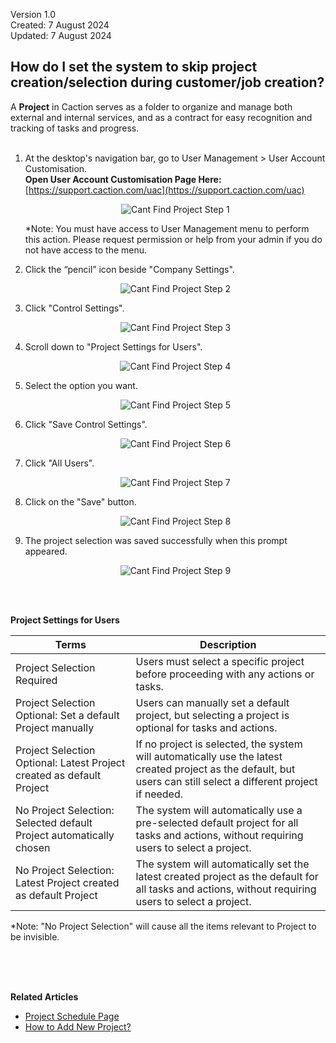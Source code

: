 Version 1.0<br>
Created: 7 August 2024<br>
Updated: 7 August 2024<br>

## How do I set the system to skip project creation/selection during customer/job creation?

A **Project** in Caction serves as a folder to organize and manage both external and internal services, and as a contract for easy recognition and tracking of tasks and progress.<br><br>

1. At the desktop's navigation bar, go to User Management > User Account Customisation.<br>
   **Open User Account Customisation Page Here:** [https://support.caction.com/uac](https://support.caction.com/uac)<br>
   
   <p align="center">
     <img src="img2/Cant_Find_Project_Step_1.png" alt="Cant Find Project Step 1">
   </p>

   *Note: You must have access to User Management menu to perform this action. Please request permission or help from your admin if you do not have access to the menu.<br>

2. Click the “pencil” icon beside "Company Settings".

   <p align="center">
     <img src="img2/Cant_Find_Project_Step_2.png" alt="Cant Find Project Step 2">
   </p>

3. Click "Control Settings".

   <p align="center">
     <img src="img2/Cant_Find_Project_Step_3.png" alt="Cant Find Project Step 3">
   </p>

4. Scroll down to "Project Settings for Users".

   <p align="center">
     <img src="img2/Cant_Find_Project_Step_4.png" alt="Cant Find Project Step 4">
   </p>

5. Select the option you want.

   <p align="center">
     <img src="img2/Cant_Find_Project_Step_5.png" alt="Cant Find Project Step 5">
   </p>

6. Click "Save Control Settings".

   <p align="center">
     <img src="img2/Cant_Find_Project_Step_6.png" alt="Cant Find Project Step 6">
   </p>

7. Click "All Users".

   <p align="center">
     <img src="img2/Cant_Find_Project_Step_7.png" alt="Cant Find Project Step 7">
   </p>

8. Click on the "Save" button.

   <p align="center">
     <img src="img2/Cant_Find_Project_Step_8.png" alt="Cant Find Project Step 8">
   </p>

9. The project selection was saved successfully when this prompt appeared.

   <p align="center">
     <img src="img2/Cant_Find_Project_Step_9.png" alt="Cant Find Project Step 9">
   </p>
   <br><br>

**Project Settings for Users**

| Terms | Description |
|-------|-------------|
| Project Selection Required | Users must select a specific project before proceeding with any actions or tasks. |
| Project Selection Optional: Set a default Project manually | Users can manually set a default project, but selecting a project is optional for tasks and actions. |
| Project Selection Optional: Latest Project created as default Project | If no project is selected, the system will automatically use the latest created project as the default, but users can still select a different project if needed. |
| No Project Selection: Selected default Project automatically chosen | The system will automatically use a pre-selected default project for all tasks and actions, without requiring users to select a project. |
| No Project Selection: Latest Project created as default Project | The system will automatically set the latest created project as the default for all tasks and actions, without requiring users to select a project. |

*Note: "No Project Selection" will cause all the items relevant to Project to be invisible.

<br><br><br>

**Related Articles**
- [Project Schedule Page](Project_Schedule_Page.md)
- [How to Add New Project?](Add_New_Project.md)

